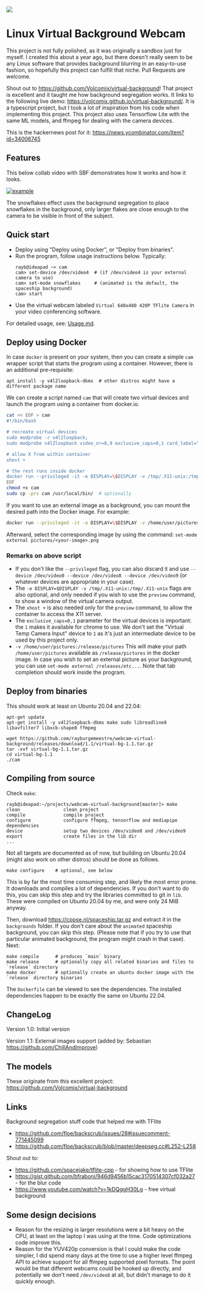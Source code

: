<img src="https://cppse.nl/webcam-virtual-background.png">

# Linux Virtual Background Webcam

This project is not fully polished, as it was originally a sandbox just for
myself. I created this about a year ago, but there doesn't really seem to be
any Linux software that provides background blurring in an easy-to-use fashion,
so hopefully this project can fulfill that niche. Pull Requests are welcome.

Shout out to https://github.com/Volcomix/virtual-background! That project is
excellent and it taught me how background segregation works. It links to the
following live demo: https://volcomix.github.io/virtual-background/. It is a
typescript project, but I took a lot of inspiration from his code when
implementing this project. This project also uses Tensorflow Lite with the same
ML models, and ffmpeg for dealing with the camera devices.

This is the hackernews post for it: https://news.ycombinator.com/item?id=34006745

## Features

This below collab video with SBF demonstrates how it works and how it looks.

[![example](https://img.youtube.com/vi/DIcuFBXAKJc/0.jpg)](https://www.youtube.com/watch?v=DIcuFBXAKJc)

The snowflakes effect uses the background segregation to place snowflakes in
the background, only larger flakes are close enough to the camera to be visible
in front of the subject.

## Quick start

- Deploy using "Deploy using Docker", or "Deploy from binaries".
- Run the program, follow usage instructions below. Typically:
  ```
  rayb@ideapad ~> cam
  cam> set-device /dev/video4  # (if /dev/video4 is your external camera to use)
  cam> set-mode snowflakes     # (animated is the default, the spaceship background)
  cam> start
  ```
- Use the virtual webcam labeled `Virtual 640x480 420P TFlite Camera` in your
  video conferencing software.

For detailed usage, see: [Usage.md](Usage.md).

## Deploy using Docker

In case `docker` is present on your system, then you can create a simple `cam`
wrapper script that starts the program using a container.
However, there is an additional pre-requisite:

    apt install -y v4l2loopback-dkms  # other distros might have a different package name

We can create a script named `cam` that will create two virtual devices and
launch the program using a container from docker.io.

```bash
cat << EOF > cam
#!/bin/bash

# recreate virtual devices
sudo modprobe -r v4l2loopback;
sudo modprobe v4l2loopback video_nr=8,9 exclusive_caps=0,1 card_label="Virtual Temp Camera Input","Virtual 640x480 420P TFlite Camera";

# allow X from within container
xhost +

# the rest runs inside docker
docker run --privileged -it -e DISPLAY=\$DISPLAY -v /tmp/.X11-unix:/tmp/.X11-unix docker.io/rayburgemeestre/virtual-bg:1.1
EOF
chmod +x cam
sudo cp -prv cam /usr/local/bin/  # optionally
```

If you want to use an external image as a background, you can mount the desired path into the Docker image. For example:

```bash
docker run --privileged -it -e DISPLAY=\$DISPLAY -v /home/user/pictures:/release/pictures -v /tmp/.X11-unix:/tmp/.X11-unix docker.io/rayburgemeestre/virtual-bg:1.1
```

Afterward, select the corresponding image by using the command: `set-mode external pictures/<your-image>.png`

### Remarks on above script

- If you don't like the `--privileged` flag, you can also discard it and use
  `--device /dev/video0 --device /dev/video8 --device /dev/video9` (or whatever
  devices are appropriate in your case).
- The `-e DISPLAY=$DISPLAY -v /tmp/.X11-unix:/tmp/.X11-unix` flags are also
  optional, and only needed if you wish to use the `preview` command, to show a
  window of the virtual camera output.
- The `xhost +` is also needed only for the `preview` command, to allow the
  container to access the X11 server.
- The `exclusive_caps=0,1` parameter for the virtual devices is important: the
  `1` makes it available for chrome to use. We don't set the "Virtual Temp
  Camera Input" device to `1` as it's just an intermediate device to be used by
  this project only.
- `-v /home/user/pictures:/release/pictures` This will make your path
  `/home/user/pictures` available as `/release/pictures` in the docker image.
  In case you wish to set an external picture as your background, you can use
  `set-mode external /releases/etc...`. Note that tab completion should work
  inside the program.

## Deploy from binaries

This should work at least on Ubuntu 20.04 and 22.04:

    apt-get update
    apt-get install -y v4l2loopback-dkms make sudo libreadline8 libavfilter7 libxcb-shape0 ffmpeg

    wget https://github.com/rayburgemeestre/webcam-virtual-background/releases/download/1.1/virtual-bg-1.1.tar.gz
    tar -xvf virtual-bg-1.1.tar.gz
    cd virtual-bg-1.1
    ./cam

## Compiling from source

Check `make`:

    rayb@ideapad:~/projects/webcam-virtual-background[master]> make
    clean                clean project
    compile              compile project
    configure            configure ffmpeg, tensorflow and mediapipe dependencies
    device               setup two devices /dev/video8 and /dev/video9
    export               create files in the lib dir
    ...

Not all targets are documented as of now, but building on Ubuntu 20.04 (might
also work on other distros) should be done as follows.

    make configure    # optional, see below

This is by far the most time consuming step, and likely the most error prone.
It downloads and compiles a lot of dependencies. If you don't want to do this,
you can skip this step and try the libraries committed to git in `lib`. These
were compiled on Ubuntu 20.04 by me, and were only 24 MiB anyway.

Then, download https://cppse.nl/spaceship.tar.gz and extract it in the
`backgrounds` folder. If you don't care about the `animated` spaceship
background, you can skip this step. (Please note that if you try to use that
particular animated background, the program might crash in that case). Next:

    make compile      # produces `main` binary
    make release      # optionally copy all related binaries and files to `release` directory
    make docker       # optionally create an ubuntu docker image with the `release` directory binaries

The `Dockerfile` can be viewed to see the dependencies. The installed
dependencies happen to be exactly the same on Ubuntu 22.04.

## ChangeLog

Version 1.0: Initial version

Version 1.1: External images support (added by: Sebastian https://github.com/ChillAndImprove)

## The models

These originate from this excellent project:
https://github.com/Volcomix/virtual-background

## Links

Background segregation stuff code that helped me with TFlite

- https://github.com/floe/backscrub/issues/28#issuecomment-771445099
- https://github.com/floe/backscrub/blob/master/deepseg.cc#L252-L258

Shout out to:

- https://github.com/spacejake/tflite-cpp - for showing how to use TFlite
- https://gist.github.com/bfraboni/946d9456b15cac3170514307cf032a27 - for the blur code
- https://www.youtube.com/watch?v=1kDQggH30Lg - free virtual background

## Some design decisions

- Reason for the resizing is larger resolutions were a bit heavy on the CPU, at
  least on the laptop I was using at the time. Code optimizations code improve
  this.
- Reason for the YUV420p conversion is that I could make the code simpler, I
  did spend many days at the time to use a higher level ffmpeg API to achieve
  support for all ffmpeg supported pixel formats. The point would be that
  different webcams could be hooked up directly, and potentially we don't need
  `/dev/video8` at all, but didn't manage to do it quickly enough.
